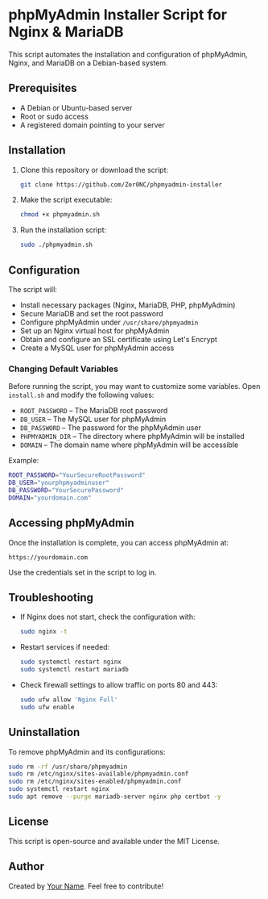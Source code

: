 # phpMyAdmin Installer Script for Nginx & MariaDB

This script automates the installation and configuration of phpMyAdmin, Nginx, and MariaDB on a Debian-based system.

## Prerequisites
- A Debian or Ubuntu-based server
- Root or sudo access
- A registered domain pointing to your server

## Installation

1. Clone this repository or download the script:
   ```sh
   git clone https://github.com/Zer0NC/phpmyadmin-installer
   ```

2. Make the script executable:
   ```sh
   chmod +x phpmyadmin.sh
   ```

3. Run the installation script:
   ```sh
   sudo ./phpmyadmin.sh
   ```

## Configuration

The script will:
- Install necessary packages (Nginx, MariaDB, PHP, phpMyAdmin)
- Secure MariaDB and set the root password
- Configure phpMyAdmin under `/usr/share/phpmyadmin`
- Set up an Nginx virtual host for phpMyAdmin
- Obtain and configure an SSL certificate using Let's Encrypt
- Create a MySQL user for phpMyAdmin access

### Changing Default Variables

Before running the script, you may want to customize some variables. Open `install.sh` and modify the following values:

- `ROOT_PASSWORD` – The MariaDB root password
- `DB_USER` – The MySQL user for phpMyAdmin
- `DB_PASSWORD` – The password for the phpMyAdmin user
- `PHPMYADMIN_DIR` – The directory where phpMyAdmin will be installed
- `DOMAIN` – The domain name where phpMyAdmin will be accessible

Example:
```sh
ROOT_PASSWORD="YourSecureRootPassword"
DB_USER="yourphpmyadminuser"
DB_PASSWORD="YourSecurePassword"
DOMAIN="yourdomain.com"
```

## Accessing phpMyAdmin

Once the installation is complete, you can access phpMyAdmin at:
```
https://yourdomain.com
```

Use the credentials set in the script to log in.

## Troubleshooting

- If Nginx does not start, check the configuration with:
  ```sh
  sudo nginx -t
  ```
- Restart services if needed:
  ```sh
  sudo systemctl restart nginx
  sudo systemctl restart mariadb
  ```
- Check firewall settings to allow traffic on ports 80 and 443:
  ```sh
  sudo ufw allow 'Nginx Full'
  sudo ufw enable
  ```

## Uninstallation

To remove phpMyAdmin and its configurations:
```sh
sudo rm -rf /usr/share/phpmyadmin
sudo rm /etc/nginx/sites-available/phpmyadmin.conf
sudo rm /etc/nginx/sites-enabled/phpmyadmin.conf
sudo systemctl restart nginx
sudo apt remove --purge mariadb-server nginx php certbot -y
```

## License
This script is open-source and available under the MIT License.

## Author
Created by [Your Name](https://github.com/yourusername). Feel free to contribute!

